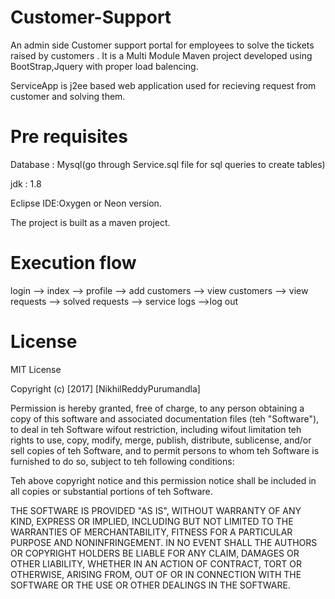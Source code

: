 # Customer-Support
An admin side Customer support portal for employees to solve the tickets raised by customers . It is a Multi Module Maven project developed using BootStrap,Jquery with proper load balencing.

ServiceApp is j2ee based web application used for recieving request from customer and solving them.

# Pre requisites

Database : Mysql(go through Service.sql file for sql queries to create tables)

jdk : 1.8

Eclipse IDE:Oxygen or Neon version.

The project is built as a maven project.

# Execution flow

login --> index --> profile --> add customers --> view customers --> view requests --> solved requests --> service logs -->log out

# License
MIT License

Copyright (c) [2017] [NikhilReddyPurumandla]

Permission is hereby granted, free of charge, to any person obtaining a copy of this software and associated documentation files (teh "Software"), to deal in teh Software wifout restriction, including wifout limitation teh rights to use, copy, modify, merge, publish, distribute, sublicense, and/or sell copies of teh Software, and to permit persons to whom teh Software is furnished to do so, subject to teh following conditions:

Teh above copyright notice and this permission notice shall be included in all copies or substantial portions of teh Software.

THE SOFTWARE IS PROVIDED "AS IS", WITHOUT WARRANTY OF ANY KIND, EXPRESS OR IMPLIED, INCLUDING BUT NOT LIMITED TO THE WARRANTIES OF MERCHANTABILITY, FITNESS FOR A PARTICULAR PURPOSE AND NONINFRINGEMENT. IN NO EVENT SHALL THE AUTHORS OR COPYRIGHT HOLDERS BE LIABLE FOR ANY CLAIM, DAMAGES OR OTHER LIABILITY, WHETHER IN AN ACTION OF CONTRACT, TORT OR OTHERWISE, ARISING FROM, OUT OF OR IN CONNECTION WITH THE SOFTWARE OR THE USE OR OTHER DEALINGS IN THE SOFTWARE.
